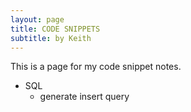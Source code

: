 ```yaml
---
layout: page
title: CODE SNIPPETS
subtitle: by Keith
---
```


This is a page for my code snippet notes.

- SQL
  - generate insert query